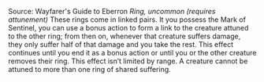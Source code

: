 Source: Wayfarer's Guide to Eberron
*Ring, uncommon (requires attunement)*
These rings come in linked pairs. It you possess the Mark of Sentinel, you can use a bonus action to form a link to the creature attuned to the other ring; from then on, whenever that creature suffers damage, they only suffer half of that damage and you take the rest. This effect continues until you end it as a bonus action or until you or the other creature removes their ring. This effect isn’t limited by range. A creature cannot be attuned to more than one ring of shared suffering.